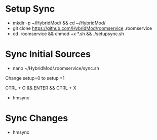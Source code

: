 # Setup Sync
- mkdir -p ~/HybridMod/ && cd ~/HybridMod/
- git clone https://github.com/HybridMod/roomservice .roomservice
- cd .roomservice && chmod +x *.sh && ./setupsync.sh

# Sync Initial Sources
- nano ~/HybridMod/.roomservice/sync.sh

Change setup=0 to setup =1

CTRL + O && ENTER && CTRL + X
- hmsync

# Sync Changes
- hmsync
